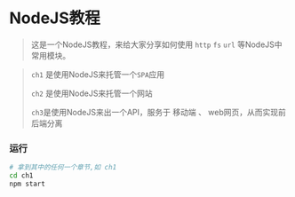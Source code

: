 # NodeJS教程


> 这是一个NodeJS教程，来给大家分享如何使用 `http` `fs` `url` 等NodeJS中常用模块。

> `ch1` 是使用NodeJS来托管一个`SPA`应用
> 
> `ch2` 是使用NodeJS来托管一个网站
> 
> `ch3`是使用NodeJS来出一个API，服务于 移动端 、 web网页，从而实现前后端分离

### 运行
```bash
# 拿到其中的任何一个章节,如 ch1
cd ch1
npm start

```